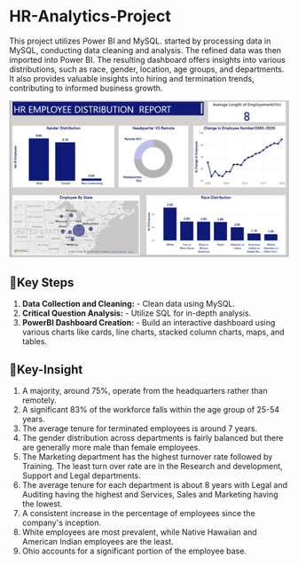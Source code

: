 # HR-Analytics-Project
This project utilizes Power BI and MySQL.  started by processing data in MySQL, conducting data cleaning and analysis. The refined data was then imported into Power BI. The resulting dashboard offers insights into various distributions, such as race, gender, location, age groups, and departments. It also provides valuable insights into hiring and termination trends, contributing to informed business growth.

![image](Image/HR_dashboard1.png)



## 📌Key Steps
1. **Data Collection and Cleaning:**  - Clean data using MySQL.
2. **Critical Question Analysis:** -  Utilize SQL for in-depth analysis.
3. **PowerBI Dashboard Creation:** -  Build an interactive dashboard using various charts like cards, line charts, stacked column charts, maps, and tables.

## 📌Key-Insight
1. A majority, around 75%, operate from the headquarters  rather than remotely.
2. A significant 83% of the workforce falls within the age group of 25-54 years.
3. The average tenure for terminated employees is around 7 years.
4. The gender distribution across departments is fairly balanced but there are generally more male than female employees.
5. The Marketing department has the highest turnover rate followed by Training. The least turn over rate are in the Research and development, Support and Legal departments.
6. The average tenure for each department is about 8 years with Legal and Auditing having the highest and Services, Sales and Marketing having the lowest.
7. A consistent increase in the percentage of employees since the company's inception.
8. White employees are most prevalent, while Native Hawaiian and American Indian employees are the least.
9. Ohio accounts for a significant portion of the employee base.
                                                                                         

